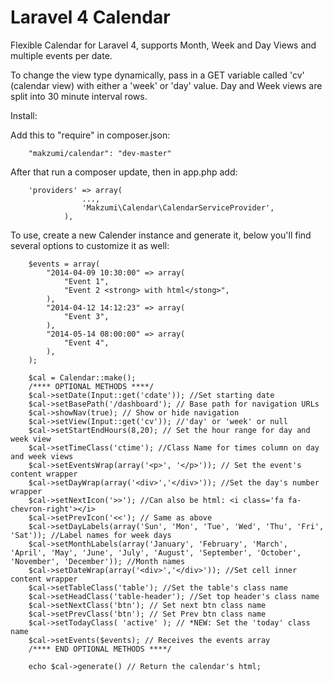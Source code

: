 Laravel 4 Calendar
==================

Flexible Calendar for Laravel 4, supports Month, Week and Day Views and multiple events per date.

To change the view type dynamically, pass in a GET variable called 'cv' (calendar view) with either a 'week' or 'day' value. Day and Week views are split into 30 minute interval rows. 

Install:

Add this to "require" in composer.json:

		"makzumi/calendar": "dev-master"

After that run a composer update, then in app.php add:

		'providers' => array(
					...,
					'Makzumi\Calendar\CalendarServiceProvider',
				),

To use, create a new Calender instance and generate it, below you'll find several options to customize it as well:

		$events = array(
			"2014-04-09 10:30:00" => array(
				"Event 1",
				"Event 2 <strong> with html</stong>",
			),
			"2014-04-12 14:12:23" => array(
				"Event 3",
			),
			"2014-05-14 08:00:00" => array(
				"Event 4",
			),
		);

		$cal = Calendar::make();
		/**** OPTIONAL METHODS ****/
		$cal->setDate(Input::get('cdate')); //Set starting date
		$cal->setBasePath('/dashboard'); // Base path for navigation URLs
		$cal->showNav(true); // Show or hide navigation
		$cal->setView(Input::get('cv')); //'day' or 'week' or null
		$cal->setStartEndHours(8,20); // Set the hour range for day and week view
		$cal->setTimeClass('ctime'); //Class Name for times column on day and week views
		$cal->setEventsWrap(array('<p>', '</p>')); // Set the event's content wrapper
		$cal->setDayWrap(array('<div>','</div>')); //Set the day's number wrapper
		$cal->setNextIcon('>>'); //Can also be html: <i class='fa fa-chevron-right'></i>
		$cal->setPrevIcon('<<'); // Same as above
		$cal->setDayLabels(array('Sun', 'Mon', 'Tue', 'Wed', 'Thu', 'Fri', 'Sat')); //Label names for week days
		$cal->setMonthLabels(array('January', 'February', 'March', 'April', 'May', 'June', 'July', 'August', 'September', 'October', 'November', 'December')); //Month names
		$cal->setDateWrap(array('<div>','</div>')); //Set cell inner content wrapper
		$cal->setTableClass('table'); //Set the table's class name
		$cal->setHeadClass('table-header'); //Set top header's class name
		$cal->setNextClass('btn'); // Set next btn class name
		$cal->setPrevClass('btn'); // Set Prev btn class name
		$cal->setTodayClass( 'active' ); // *NEW: Set the 'today' class name
		$cal->setEvents($events); // Receives the events array
		/**** END OPTIONAL METHODS ****/

		echo $cal->generate() // Return the calendar's html;
		
		
		
